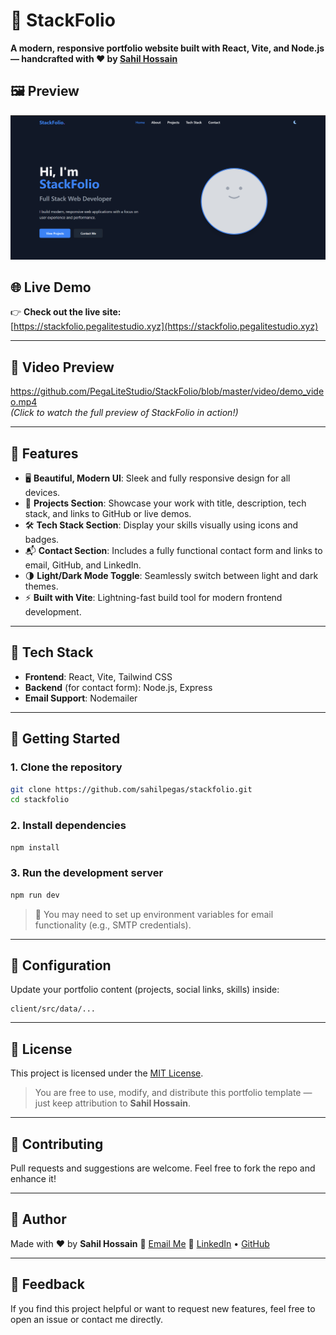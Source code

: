 # 🚀 StackFolio

**A modern, responsive portfolio website built with React, Vite, and Node.js — handcrafted with ❤️ by [Sahil Hossain](https://sahil.pegalitestudio.xyz/)**

## 🖼️ Preview
![StackFolio Banner](/images/img1.png) <!-- Replace with actual banner image -->


## 🌐 Live Demo

👉 **Check out the live site:**  
[https://stackfolio.pegalitestudio.xyz](https://stackfolio.pegalitestudio.xyz)

---

## 🎥 Video Preview

https://github.com/PegaLiteStudio/StackFolio/blob/master/video/demo_video.mp4  
*(Click to watch the full preview of StackFolio in action!)*

---

## 🌟 Features

- 🖥️ **Beautiful, Modern UI**: Sleek and fully responsive design for all devices.
- 📁 **Projects Section**: Showcase your work with title, description, tech stack, and links to GitHub or live demos.
- 🛠️ **Tech Stack Section**: Display your skills visually using icons and badges.
- 📬 **Contact Section**: Includes a fully functional contact form and links to email, GitHub, and LinkedIn.
- 🌗 **Light/Dark Mode Toggle**: Seamlessly switch between light and dark themes.
- ⚡ **Built with Vite**: Lightning-fast build tool for modern frontend development.

---

## 🧰 Tech Stack

- **Frontend**: React, Vite, Tailwind CSS
- **Backend** (for contact form): Node.js, Express
- **Email Support**: Nodemailer 

---

## 📂 Getting Started

### 1. Clone the repository
```bash
git clone https://github.com/sahilpegas/stackfolio.git
cd stackfolio
````

### 2. Install dependencies

```bash
npm install
```

### 3. Run the development server

```bash
npm run dev
```

> 🔧 You may need to set up environment variables for email functionality (e.g., SMTP credentials).

---

## 🔧 Configuration

Update your portfolio content (projects, social links, skills) inside:

```
client/src/data/...
```

---

## 📄 License

This project is licensed under the [MIT License](./LICENSE).

> You are free to use, modify, and distribute this portfolio template — just keep attribution to **Sahil Hossain**.

---

## 🙌 Contributing

Pull requests and suggestions are welcome. Feel free to fork the repo and enhance it!

---

## 👤 Author

Made with ❤️ by **Sahil Hossain**
📧 [Email Me](mailto:sahilthegeek999@gmail.com)
🔗 [LinkedIn](https://linkedin.com/in/sahilthegeek) • [GitHub](https://github.com/PegaLiteStudio/)

---

## 💬 Feedback

If you find this project helpful or want to request new features, feel free to open an issue or contact me directly.


